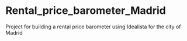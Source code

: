 # Rental_price_barometer_Madrid
Project for building a rental price barometer using Idealista for the city of Madrid
